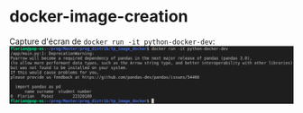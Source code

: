 # docker-image-creation

Capture d'écran de `docker run -it python-docker-dev`:
![assest](asset.png)
